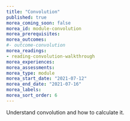 ```yaml
---
title: "Convolution"
published: true 
morea_coming_soon: false
morea_id: module-convolution
morea_prerequisites:
morea_outcomes:
#- outcome-convolution
morea_readings:
- reading-convolution-walkthrough
morea_experiences:
morea_assessments:
morea_type: module
morea_start_date: "2021-07-12"
morea_end_date: "2021-07-16"
morea_labels:
morea_sort_order: 6
---
```

Understand convolution and how to calculate it.
